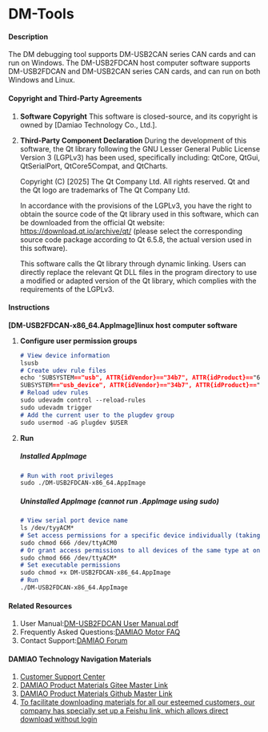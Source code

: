 # DM-Tools

#### Description
The DM debugging tool supports DM-USB2CAN series CAN cards and can run on Windows.
The DM-USB2FDCAN host computer software supports DM-USB2FDCAN and DM-USB2CAN series CAN cards, and can run on both Windows and Linux.

#### Copyright and Third-Party Agreements
1. **Software Copyright**
    This software is closed-source, and its copyright is owned by [Damiao Technology Co., Ltd.].

2. **Third-Party Component Declaration**
    During the development of this software, the Qt library following the GNU Lesser General Public License Version 3 (LGPLv3) has been used, specifically including: QtCore, QtGui, QtSerialPort, QtCore5Compat, and QtCharts.

    Copyright (C) [2025] The Qt Company Ltd. All rights reserved. Qt and the Qt logo are trademarks of The Qt Company Ltd.

    In accordance with the provisions of the LGPLv3, you have the right to obtain the source code of the Qt library used in this software, which can be downloaded from the official Qt website: https://download.qt.io/archive/qt/ (please select the corresponding source code package according to Qt 6.5.8, the actual version used in this software).

    This software calls the Qt library through dynamic linking. Users can directly replace the relevant Qt DLL files in the program directory to use a modified or adapted version of the Qt library, which complies with the requirements of the LGPLv3.

#### Instructions
   **[DM-USB2FDCAN-x86_64.AppImage]linux host computer software**
1. **Configure user permission groups**
   ```markdown
   # View device information
   lsusb
   # Create udev rule files
   echo 'SUBSYSTEM=="usb", ATTR{idVendor}=="34b7", ATTR{idProduct}=="6877", MODE="0666", GROUP="plugdev"
   SUBSYSTEM=="usb_device", ATTR{idVendor}=="34b7", ATTR{idProduct}=="6877", MODE="0666", GROUP="plugdev"' | sudo tee /etc/udev/rules.d/99-dm-fdcan.rules > /dev/null
   # Reload udev rules
   sudo udevadm control --reload-rules
   sudo udevadm trigger
   # Add the current user to the plugdev group
   sudo usermod -aG plugdev $USER
   ```
2. **Run**
   ##### Installed AppImage
   ```markdown
   # Run with root privileges
   sudo ./DM-USB2FDCAN-x86_64.AppImage
   ```
   ##### Uninstalled AppImage (cannot run .AppImage using sudo)
   ```markdown
   # View serial port device name
   ls /dev/tyyACM*
   # Set access permissions for a specific device individually (taking the serial port device ttyACM0 as an example; modify according to the actual device name)
   sudo chmod 666 /dev/ttyACM0
   # Or grant access permissions to all devices of the same type at once
   sudo chmod 666 /dev/ttyACM*
   # Set executable permissions
   sudo chmod +x DM-USB2FDCAN-x86_64.AppImage
   # Run
   ./DM-USB2FDCAN-x86_64.AppImage
   ```

#### Related Resources

1.  User Manual:[DM-USB2FDCAN User Manual.pdf](https://gitee.com/kit-miao/dm-usb2-fdcan/blob/master/%E4%B8%8A%E4%BD%8D%E6%9C%BA/DM-USB2FDCAN使用手册.pdf)
2.  Frequently Asked Questions:[DAMIAO Motor FAQ](https://gl1po2nscb.feishu.cn/wiki/NGhYwis06iKQqTkUwa6ckRaSnld)
3.  Contact Support:[DAMIAO Forum](https://bbs.dmbot.cn/tags)

#### DAMIAO Technology Navigation Materials

1. [Customer Support Center](https://gl1po2nscb.feishu.cn/wiki/MZ32w0qnnizTpOkNvAZcJ9SlnXb)
2. [DAMIAO Product Materials Gitee Master Link](https://gitee.com/kit-miao/damiao)
3. [DAMIAO Product Materials Github Master Link](https://github.com/dmBots/DAMIAO-Motor)
4. [To facilitate downloading materials for all our esteemed customers, our company has specially set up a Feishu link, which allows direct download without login](https://gl1po2nscb.feishu.cn/drive/folder/RJL7fFT4ll9PDSdvM6Pc5vntnPw)
